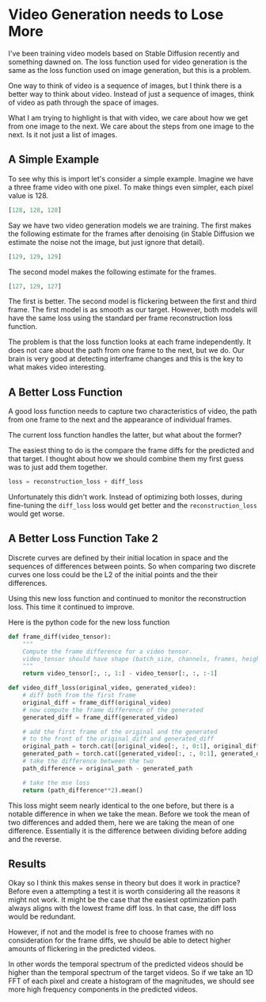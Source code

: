 # Video Generation needs to Lose More

I've been training video models based on Stable Diffusion recently and something dawned on. The loss function used for video generation is the same as the loss function used on image generation, but this is a problem.

One way to think of video is a sequence of images, but I think there is a better way to think about video. Instead of just a sequence of images, think of video as path through the space of images. 

What I am trying to highlight is that with video, we care about how we get from one image to the next. We care about the steps from one image to the next. Is it not just a list of images.

## A Simple Example

To see why this is import let's consider a simple example. Imagine we have a three frame video with one pixel. To make things even simpler, each pixel value is 128. 

```python
[128, 128, 128]
```

Say we have two video generation models we are training. The first makes the following estimate for the frames after denoising (in Stable Diffusion we estimate the noise not the image, but just ignore that detail).

```python
[129, 129, 129]
```

The second model makes the following estimate for the frames.

```python
[127, 129, 127]
```

The first is better. The second model is flickering between the first and third frame. The first model is as smooth as our target. However, both models will have the same loss using the standard per frame reconstruction loss function. 

The problem is that the loss function looks at each frame independently. It does not care about the path from one frame to the next, but we do. Our brain is very good at detecting interframe changes and this is the key to what makes video interesting. 

## A Better Loss Function

A good loss function needs to capture two characteristics of video, the path from one frame to the next and the appearance of individual frames. 

The current loss function handles the latter, but what about the former?

The easiest thing to do is the compare the frame diffs for the predicted and that target. I thought about how we should combine them my first guess was to just add them together.

```python
loss = reconstruction_loss + diff_loss
```

Unfortunately this didn't work. Instead of optimizing both losses, during fine-tuning the `diff_loss` loss would get better and the `reconstruction_loss` would get worse.

## A Better Loss Function Take 2

Discrete curves are defined by their initial location in space and the sequences of differences between points. So when comparing two discrete curves one loss could be the L2 of the initial points and the their differences. 

Using this new loss function and continued to monitor the reconstruction loss. This time it continued to improve. 

Here is the python code for the new loss function 

```python
def frame_diff(video_tensor):
    """
    Compute the frame difference for a video tensor.
    video_tensor should have shape (batch_size, channels, frames, height, width)
    """
    return video_tensor[:, :, 1:] - video_tensor[:, :, :-1]

def video_diff_loss(original_video, generated_video):
    # diff both from the first frame
    original_diff = frame_diff(original_video)
    # now compute the frame difference of the generated
    generated_diff = frame_diff(generated_video)

    # add the first frame of the original and the generated
    # to the front of the original_diff and generated_diff
    original_path = torch.cat([original_video[:, :, 0:1], original_diff], dim=2)
    generated_path = torch.cat([generated_video[:, :, 0:1], generated_diff], dim=2)
    # take the difference between the two
    path_difference = original_path - generated_path

    # take the mse loss
    return (path_difference**2).mean()
```

This loss might seem nearly identical to the one before, but there is a notable difference in when we take the mean. Before we took the mean of two differences and added them, here we are taking the mean of one difference. Essentially it is the difference between dividing before adding and the reverse. 

## Results

Okay so I think this makes sense in theory but does it work in practice? Before even a attempting a test it is worth considering all the reasons it might not work. It might be the case that the easiest optimization path always aligns with the lowest frame diff loss. In that case, the diff loss would be redundant. 

However, if not and the model is free to choose frames with no consideration for the frame diffs, we should be able to detect higher amounts of flickering in the predicted videos.

In other words the temporal spectrum of the predicted videos should be higher than the temporal spectrum of the target videos. So if we take an 1D FFT of each pixel and create a histogram of the magnitudes, we should see more high frequency components in the predicted videos.

